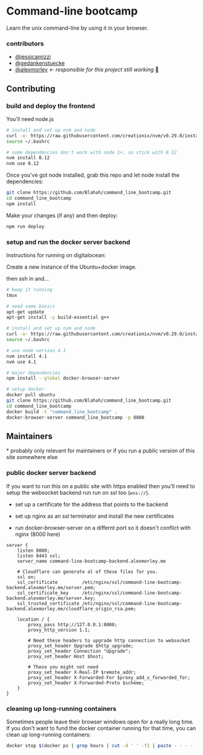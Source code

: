 # Command-line bootcamp

Learn the unix command-line by using it in your browser. 

### contributors

- [@jessicamizzi](https://github.com/jessicamizzi)
- [@gedankenstuecke](https://github.com/gedankenstuecke)
- [@alexmorley](https://github.com/alexmorley) *<- responsible for this project still working* 💜


## Contributing

### build and deploy the frontend

You'll need node.js

```bash
# install and set up nvm and node
curl -o- https://raw.githubusercontent.com/creationix/nvm/v0.29.0/install.sh | bash
source ~/.bashrc

# some dependencies don't work with node 1+, so stick with 0.12
nvm install 0.12
nvm use 0.12
```

Once you've got node installed, grab this repo and let node install the dependencies:

```bash
git clone https://github.com/Blahah/command_line_bootcamp.git
cd command_line_bootcamp
npm install
```

Make your changes (if any) and then deploy:

```bash
npm run deploy
```

### setup and run the docker server backend

Instructions for running on digitalocean:

Create a new instance of the Ubuntu+docker image.

then ssh in and...

```bash
# keep it running
tmux

# need some basics
apt-get update
apt-get install -y build-essential g++

# install and set up nvm and node
curl -o- https://raw.githubusercontent.com/creationix/nvm/v0.29.0/install.sh | bash
source ~/.bashrc

# use node version 4.1
nvm install 4.1
nvm use 4.1

# major dependencies
npm install --global docker-browser-server

# setup docker
docker pull ubuntu
git clone https://github.com/Blahah/command_line_bootcamp.git
cd command_line_bootcamp
docker build -t "command_line_bootcamp" .
docker-browser-server command_line_bootcamp -p 8080
```


## Maintainers
\* probably only relevant for maintainers or if you run a public version of this site somewhere else

### public docker server backend
If you want to run this on a public site with https enabled then you'll need to setup the websocket backend run run on ssl too (`wss://`).

- set up a certificate for the address that points to the backend

- set up nginx as an ssl terminator and install the new certificates

- run docker-browser-server on a differnt port so it doesn't conflict with nginx (8000 here)

```nginx
server {
    listen 8080;
    listen 8443 ssl;
    server_name command-line-bootcamp-backend.alexmorley.me

    # Cloudflare can generate al of these files for you.
    ssl on;
    ssl_certificate         /etc/nginx/ssl/command-line-bootcamp-backend.alexmorley.me/server.pem;
    ssl_certificate_key     /etc/nginx/ssl/command-line-bootcamp-backend.alexmorley.me/server.key;
    ssl_trusted_certificate /etc/nginx/ssl/command-line-bootcamp-backend.alexmorley.me/cloudflare_origin_rsa.pem;

    location / {
        proxy_pass http://127.0.0.1:8000;
        proxy_http_version 1.1;

        # Need these headers to upgrade http connection to websocket
        proxy_set_header Upgrade $http_upgrade;
        proxy_set_header Connection "Upgrade";
        proxy_set_header Host $host;

        # These you might not need
        proxy_set_header X-Real-IP $remote_addr;
        proxy_set_header X-Forwarded-For $proxy_add_x_forwarded_for;
        proxy_set_header X-Forwarded-Proto $scheme;
    }
}
```

### cleaning up long-running containers

Sometimes people leave their browser windows open for a really long time. If you don't want to fund the docker container running for that time, you can clean up long-running containers:

```bash
docker stop $(docker ps | grep hours | cut -d ' ' -f1 | paste - - - - )
```
